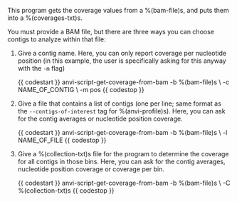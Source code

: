 This program gets the coverage values from a %(bam-file)s, and puts them into a %(coverages-txt)s. 

You must provide a BAM file, but there are three ways you can choose contigs to analyze within that file: 
1. Give a contig name. Here, you can only report coverage per nucleotide position (in this example, the user is specifically asking for this anyway with the `-m` flag)

    {{ codestart }}
    anvi-script-get-coverage-from-bam -b %(bam-file)s \ 
                                    -c NAME_OF_CONTIG \ 
                                    -m pos
    {{ codestop }}

2. Give a file that contains a list of contigs (one per line; same format as the `--contigs-of-interest` tag for %(anvi-profile)s). Here, you can ask for the contig averages or nucleotide position coverage. 

    {{ codestart }}
    anvi-script-get-coverage-from-bam -b %(bam-file)s \ 
                                    -l NAME_OF_FILE
    {{ codestop }}

3. Give a %(collection-txt)s file for the program to determine the coverage for all contigs in those bins. Here, you can ask for the contig averages, nucleotide position coverage or coverage per bin. 

    {{ codestart }}
    anvi-script-get-coverage-from-bam -b %(bam-file)s \ 
                                    -C %(collection-txt)s
    {{ codestop }}

